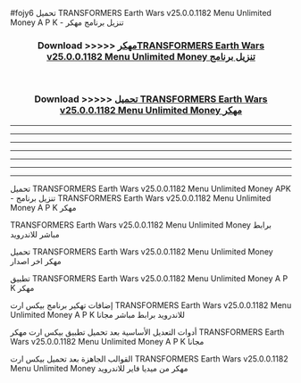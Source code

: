 #fojy6 تحميل TRANSFORMERS Earth Wars v25.0.0.1182 Menu Unlimited Money  A P K - تنزيل برنامج مهكر



<div align="center">
<h3>Download >>>>> <a href="https://runaway1.web.app/?sq=TRANSFORMERS Earth Wars v25.0.0.1182 Menu Unlimited Money ">مهكرTRANSFORMERS Earth Wars v25.0.0.1182 Menu Unlimited Money  تنزيل برنامج</a></h3><br>

<h3>Download >>>>> <a href="https://runaway1.web.app/?sq=TRANSFORMERS Earth Wars v25.0.0.1182 Menu Unlimited Money ">تحميل TRANSFORMERS Earth Wars v25.0.0.1182 Menu Unlimited Money  مهكر</a></h3>
</div>


----------------------------------------------------------

----------------------------------------------------------

----------------------------------------------------------

----------------------------------------------------------

----------------------------------------------------------

----------------------------------------------------------

----------------------------------------------------------

تحميل TRANSFORMERS Earth Wars v25.0.0.1182 Menu Unlimited Money  APK - تنزيل برنامج TRANSFORMERS Earth Wars v25.0.0.1182 Menu Unlimited Money  A P K مهكر

TRANSFORMERS Earth Wars v25.0.0.1182 Menu Unlimited Money  برابط مباشر للاندرويد

تحميل TRANSFORMERS Earth Wars v25.0.0.1182 Menu Unlimited Money  مهكر اخر اصدار

تطبيق TRANSFORMERS Earth Wars v25.0.0.1182 Menu Unlimited Money  A P K مهكر

إضافات تهكير برنامج بيكس ارت TRANSFORMERS Earth Wars v25.0.0.1182 Menu Unlimited Money  A P K للاندرويد برابط مباشر مجانا

أدوات التعديل الأساسية بعد تحميل تطبيق بيكس ارت مهكر TRANSFORMERS Earth Wars v25.0.0.1182 Menu Unlimited Money  A P K مجانا

القوالب الجاهزة بعد تحميل بيكس ارت TRANSFORMERS Earth Wars v25.0.0.1182 Menu Unlimited Money  مهكر من ميديا فاير للاندرويد


